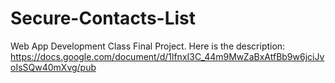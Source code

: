 # Secure-Contacts-List

Web App Development Class Final Project. Here is the description: https://docs.google.com/document/d/1lfnxI3C_44m9MwZaBxAtfBb9w6jciJvoIsSQw40mXvg/pub
